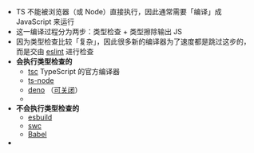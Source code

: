 - TS 不能被浏览器（或 Node）直接执行，因此通常需要「编译」成 JavaScript 来运行
- 这一编译过程分为两步：类型检查 + 类型擦除输出 JS
- 因为类型检查比较「复杂」，因此很多新的编译器为了速度都是跳过这步的，而是交由 [eslint](https://typescript-eslint.io/) 进行检查
- **会执行类型检查的**
	- [tsc](https://github.com/microsoft/TypeScript) TypeScript 的官方编译器
	- [ts-node](https://www.npmjs.com/package/ts-node)
	- [deno](https://deno.land/) （[可关闭](https://deno.land/manual@v1.4.1/getting_started/typescript#--no-check-option)）
	-
- **不会执行类型检查的**
	- [esbuild](https://esbuild.github.io/)
	- [swc](https://swc.rs/)
	- [Babel](https://www.typescriptlang.org/docs/handbook/babel-with-typescript.html#babel-for-transpiling-tsc-for-types)
-